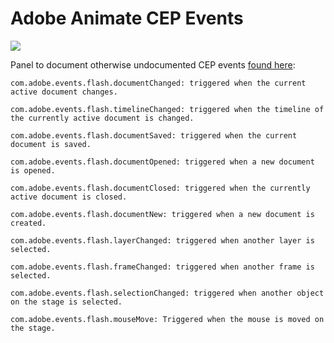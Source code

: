 # Adobe Animate CEP Events

![](https://thumbs.gfycat.com/YellowishWiltedKodiakbear-size_restricted.gif)

Panel to document otherwise undocumented CEP events [found here](https://translate.google.com/translate?hl=en&sl=zh-CN&u=https://www.99ku.vip/twjc/10464.html&prev=search):

```
com.adobe.events.flash.documentChanged: triggered when the current active document changes.

com.adobe.events.flash.timelineChanged: triggered when the timeline of the currently active document is changed.

com.adobe.events.flash.documentSaved: triggered when the current document is saved.

com.adobe.events.flash.documentOpened: triggered when a new document is opened.

com.adobe.events.flash.documentClosed: triggered when the currently active document is closed.

com.adobe.events.flash.documentNew: triggered when a new document is created.

com.adobe.events.flash.layerChanged: triggered when another layer is selected.

com.adobe.events.flash.frameChanged: triggered when another frame is selected.

com.adobe.events.flash.selectionChanged: triggered when another object on the stage is selected.

com.adobe.events.flash.mouseMove: Triggered when the mouse is moved on the stage.

```
